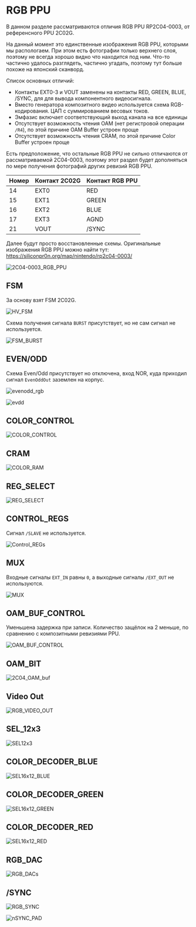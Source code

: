 # RGB PPU

В данном разделе рассматриваются отличия RGB PPU RP2C04-0003, от референсного PPU 2C02G.

На данный момент это единственные изображения RGB PPU, которыми мы распологаем. При этом есть фотографии только верхнего слоя, поэтому не всегда хорошо видно что находится под ним. Что-то частично удалось разглядеть, частично угадать, поэтому тут больше похоже на японский сканворд.

Список основных отличий:
- Контакты EXT0-3 и VOUT заменены на контакты RED, GREEN, BLUE, /SYNC, для для вывода компонентного видеосигнала.
- Вместо генератора композитного видео используется схема RGB-кодирования. ЦАП с суммированием весовых токов.
- Эмфазис включает соответствующий выход канала на все единицы
- Отсутствует возможность чтения OAM (нет регистровой операции `/R4`), по этой причине OAM Buffer устроен проще
- Отсутствует возможность чтения CRAM, по этой причине Color Buffer устроен проще

Есть предположение, что остальные RGB PPU не сильно отличаются от рассматриваемой 2C04-0003, поэтому этот раздел будет дополняться по мере получения фотографий других ревизий RGB PPU.

|Номер|Контакт 2C02G|Контакт RGB PPU|
|---|---|---|
|14|EXT0|RED|
|15|EXT1|GREEN|
|16|EXT2|BLUE|
|17|EXT3|AGND|
|21|VOUT|/SYNC|

Далее будут просто восстановленные схемы. Оригинальные изображения RGB PPU можно найти тут: https://siliconpr0n.org/map/nintendo/rp2c04-0003/

![2C04-0003_RGB_PPU](/BreakingNESWiki/imgstore/ppu/rgb/2C04-0003_RGB_PPU.png)

## FSM

За основу взят FSM 2С02G.

![HV_FSM](/BreakingNESWiki/imgstore/ppu/rgb/HV_FSM.png)

Схема получения сигнала `BURST` присутствует, но не сам сигнал не используется.

![FSM_BURST](/BreakingNESWiki/imgstore/ppu/rgb/FSM_BURST.jpg)

## EVEN/ODD

Схема Even/Odd присутствует но отключена, вход NOR, куда приходил сигнал `EvenOddOut` заземлен на корпус.

![evenodd_rgb](/BreakingNESWiki/imgstore/ppu/rgb/evenodd_rgb.png)

![evdd](/BreakingNESWiki/imgstore/ppu/rgb/evdd.png)

## COLOR_CONTROL

![COLOR_CONTROL](/BreakingNESWiki/imgstore/ppu/rgb/COLOR_CONTROL.png)

## CRAM

![COLOR_RAM](/BreakingNESWiki/imgstore/ppu/rgb/COLOR_RAM.png)

## REG_SELECT

![REG_SELECT](/BreakingNESWiki/imgstore/ppu/rgb/REG_SELECT.png)

## CONTROL_REGS

Сигнал `/SLAVE` не используется.

![Control_REGs](/BreakingNESWiki/imgstore/ppu/rgb/Control_REGs.png)

## MUX

Входные сигналы `EXT_IN` равны `0`, а выходные сигналы `/EXT_OUT` не используются.

![MUX](/BreakingNESWiki/imgstore/ppu/rgb/MUX.png)

## OAM_BUF_CONTROL

Уменьшена задержка при записи. Количество защёлок на 2 меньше, по сравнению с композитными ревизиями PPU.

![OAM_BUF_CONTROL](/BreakingNESWiki/imgstore/ppu/rgb/OAM_BUF_CONTROL.png)

## OAM_BIT

![2C04_OAM_buf](/BreakingNESWiki/imgstore/ppu/rgb/2C04_OAM_buf.jpg)

## Video Out

![RGB_VIDEO_OUT](/BreakingNESWiki/imgstore/ppu/rgb/RGB_VIDEO_OUT.png)

## SEL_12x3

![SEL12x3](/BreakingNESWiki/imgstore/ppu/rgb/SEL12x3.png)

## COLOR_DECODER_BLUE

![SEL16x12_BLUE](/BreakingNESWiki/imgstore/ppu/rgb/SEL16x12_BLUE.png)

## COLOR_DECODER_GREEN

![SEL16x12_GREEN](/BreakingNESWiki/imgstore/ppu/rgb/SEL16x12_GREEN.png)

## COLOR_DECODER_RED

![SEL16x12_RED](/BreakingNESWiki/imgstore/ppu/rgb/SEL16x12_RED.png)

## RGB_DAC

![RGB_DACs](/BreakingNESWiki/imgstore/ppu/rgb/RGB_DACs.png)

## /SYNC

![RGB_SYNC](/BreakingNESWiki/imgstore/ppu/rgb/RGB_SYNC.png)

![nSYNC_PAD](/BreakingNESWiki/imgstore/ppu/rgb/nSYNC_PAD.png)
